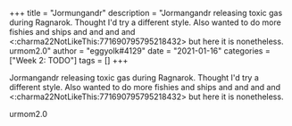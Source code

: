 +++
title = "Jormungandr"
description = "Jormangandr releasing toxic gas during Ragnarok. Thought I'd try a different style. Also wanted to do more fishies and ships and and and and <:charma22NotLikeThis:771690795795218432> but here it is nonetheless.   urmom2.0"
author = "eggyolk#4129"
date = "2021-01-16"
categories = ["Week 2: TODO"]
tags = []
+++

Jormangandr releasing toxic gas during Ragnarok. Thought I'd try a different style. Also wanted to do more fishies and ships and and and and <:charma22NotLikeThis:771690795795218432> but here it is nonetheless. 

urmom2.0
